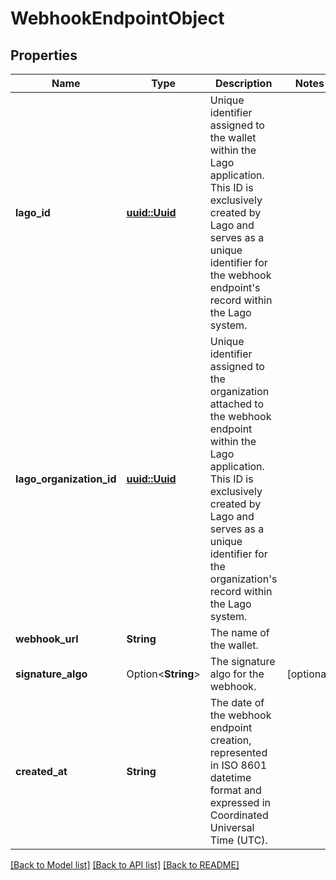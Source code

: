 # WebhookEndpointObject

## Properties

Name | Type | Description | Notes
------------ | ------------- | ------------- | -------------
**lago_id** | [**uuid::Uuid**](uuid::Uuid.md) | Unique identifier assigned to the wallet within the Lago application. This ID is exclusively created by Lago and serves as a unique identifier for the webhook endpoint's record within the Lago system. | 
**lago_organization_id** | [**uuid::Uuid**](uuid::Uuid.md) | Unique identifier assigned to the organization attached to the webhook endpoint within the Lago application. This ID is exclusively created by Lago and serves as a unique identifier for the organization's record within the Lago system. | 
**webhook_url** | **String** | The name of the wallet. | 
**signature_algo** | Option<**String**> | The signature algo for the webhook. | [optional]
**created_at** | **String** | The date of the webhook endpoint creation, represented in ISO 8601 datetime format and expressed in Coordinated Universal Time (UTC). | 

[[Back to Model list]](../README.md#documentation-for-models) [[Back to API list]](../README.md#documentation-for-api-endpoints) [[Back to README]](../README.md)


